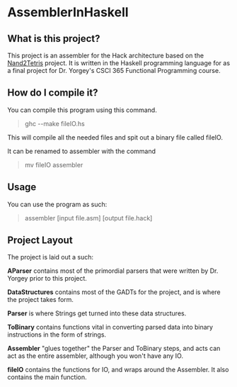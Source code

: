 # AssemblerInHaskell

## What is this project?

This project is an assembler for the Hack architecture based on the [Nand2Tetris](https://www.nand2tetris.org/) project. It is written in the Haskell programming language for as a final project for Dr. Yorgey's CSCI 365 Functional Programming course.

## How do I compile it?

You can compile this program using this command.

> ghc --make fileIO.hs

This will compile all the needed files and spit out a binary file called fileIO. 

It can be renamed to assembler with the command

> mv fileIO assembler

## Usage

You can use the program as such:

> assembler [input file.asm] [output file.hack]

## Project Layout

The project is laid out a such:

**AParser** contains most of the primordial parsers that were written by Dr. Yorgey prior to this project. 

**DataStructures** contains most of the GADTs for the project, and is where the project takes form. 

**Parser** is where Strings get turned into these data structures.

**ToBinary** contains functions vital in converting parsed data into binary instructions in the form of strings. 

**Assembler** "glues together" the Parser and ToBinary steps, and acts can act as the entire assembler, although you won't have any IO.

**fileIO** contains the functions for IO, and wraps around the Assembler. It also contains the main function.


